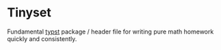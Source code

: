 # Tinyset

Fundamental [typst](https://github.com/typst/typst) package / header file for
writing pure math homework quickly and consistently. 


